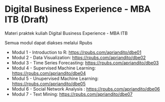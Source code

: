 # Digital Business Experience - MBA ITB (Draft)
Materi praktek kuliah Digital Business Experience - MBA ITB

Semua modul dapat diakses melalui Rpubs
* Modul 1 - Introduction to R:  https://rpubs.com/apriandito/dbe01
* Modul 2 - Data Visualization: https://rpubs.com/apriandito/dbe02
* Modul 3 - Time Series Forecasting: https://rpubs.com/apriandito/dbe03
* Modul 4 - Supervised Machine Learning: https://rpubs.com/apriandito/dbe04
* Modul 5 - Unupervised Machine Learning: https://rpubs.com/apriandito/dbe05
* Modul 6 - Social Network Analysis : https://rpubs.com/apriandito/dbe06
* Modul 7 - Text Mining: https://rpubs.com/apriandito/dbe07
